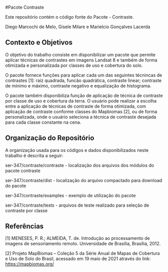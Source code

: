 #Pacote Contraste

Este repositório contém o código fonte do Pacote - Contraste.

 Diego Marcochi de Melo, Gisele Milare e Marielcio Gonçalves Lacerda

## Contexto e Objetivos

O objetivo do trabalho consiste em disponibilizar um pacote que permite aplicar técnicas de contrastes em imagens Landsat 8 e também de forma otimizada e personalizada por classes de uso e cobertura do solo. 

O pacote fornece funções para aplicar cada um das seguintes técnincas de contrastes [1]: raiz quadrada, funcão quadrática, contraste linear; contraste de mínimo e máximo, contraste negativo e equalização de histograma.

O pacote também disponibiliza função de aplicação de técnica de contraste por classe de uso e cobertura da terra. O usuário pode realizar a escolha entre a aplicação de técnicas de contraste de forma otimizada, com aplicação de contraste conforme classes do Mapbiomas [2], ou de forma personalizada, onde o usuário seleciona a técnica de contraste desejada para cada classe constante na cena.

## Organização do Repositório

A organização usada para os códigos e dados disponibilizados neste trabalho é descrita a seguir:


ser-347/contraste/contraste - localização dos arquivos dos módulos do pacote contraste

ser-347/contraste/dist - localização do arquivo compactado para download do pacote

ser-347/contraste/examples - exemplo de utilização do pacote

ser-347/contraste/tests - arquivos de teste realizado para seleção de contraste por classe


## Referências
[1] MENESES, P. R.; ALMEIDA, T. de. Introdução ao processamento de imagens de sensoriamento remoto. Universidade de Brasília, Brasília, 2012.

[2] Projeto MapBiomas – Coleção 5 da Série Anual de Mapas de Cobertura e Uso de Solo do Brasil, acessado em 19 maio de 2021 através do link: https://mapbiomas.org/
